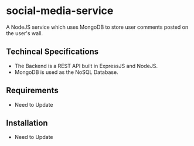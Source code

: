 # social-media-service
A NodeJS service which uses MongoDB to store user comments posted on the user's wall.


## Techincal Specifications
* The Backend is a REST API built in ExpressJS and NodeJS.
* MongoDB is used as the NoSQL Database.


## Requirements
* Need to Update


## Installation 
* Need to Update